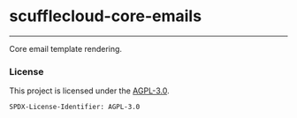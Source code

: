 <!-- dprint-ignore-file -->
<!-- sync-readme title [[ -->
# scufflecloud-core-emails
<!-- sync-readme ]] -->

<!-- sync-readme badge -->

---

<!-- sync-readme rustdoc [[ -->
Core email template rendering.

### License

This project is licensed under the [AGPL-3.0](./LICENSE.AGPL-3.0).

`SPDX-License-Identifier: AGPL-3.0`
<!-- sync-readme ]] -->
